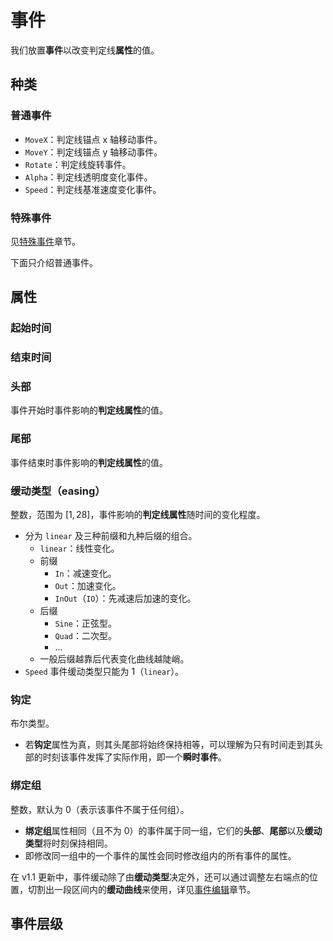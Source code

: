 # 事件

我们放置**事件**以改变判定线**属性**的值。

## 种类

### 普通事件

- `MoveX`：判定线锚点 x 轴移动事件。
- `MoveY`：判定线锚点 y 轴移动事件。
- `Rotate`：判定线旋转事件。
- `Alpha`：判定线透明度变化事件。
- `Speed`：判定线基准速度变化事件。

### 特殊事件

见[特殊事件](basic/special-event.md)章节。

下面只介绍普通事件。

## 属性

### 起始时间

### 结束时间

### 头部

事件开始时事件影响的**判定线属性**的值。

### 尾部

事件结束时事件影响的**判定线属性**的值。

### 缓动类型（easing）

<!--TODO: 待完善-->

整数，范围为 $[1,28]$，事件影响的**判定线属性**随时间的变化程度。

- 分为 `linear` 及三种前缀和九种后缀的组合。
  - `linear`：线性变化。
  - 前缀
    - `In`：减速变化。
    - `Out`：加速变化。
    - `InOut`（`IO`）：先减速后加速的变化。
  - 后缀
    - `Sine`：正弦型。
    - `Quad`：二次型。
    - ...<!--TODO: 待完善-->
  - 一般后缀越靠后代表变化曲线越陡峭。
- `Speed` 事件缓动类型只能为 $1$（`linear`）。
<!--TODO: 待补充 举例来说，若存在 MoveX: 起始 0:0/1 结束 2:1/2 头部 -200, 尾部 0 缓动 2（OutSine）则该判定线会在第 0 拍的时刻 X 坐标置为-200，之后 X 坐标正弦型减速变化直到第 2 又 1/2 拍，该变化为X=-200→X=0-->

### 钩定

布尔类型。

- 若**钩定**属性为真，则其头尾部将始终保持相等，可以理解为只有时间走到其头部的时刻该事件发挥了实际作用，即一个**瞬时事件**。<!--TODO: 描述待修改-->

### 绑定组

整数，默认为 $0$（表示该事件不属于任何组）。

- **绑定组**属性相同（且不为 $0$）的事件属于同一组，它们的**头部**、**尾部**以及**缓动类型**将时刻保持相同。
- 即修改同一组中的一个事件的属性会同时修改组内的所有事件的属性。

在 v1.1 更新中，事件缓动除了由**缓动类型**决定外，还可以通过调整左右端点的位置，切割出一段区间内的**缓动曲线**来使用，详见[事件编辑](manual/edit/event.md)章节。

## 事件层级

<!--TODO: 此处应有图片-->
<!--TODO: 待补充-->
